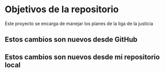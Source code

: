 # Objetivos de la repositorio

Este proyecto se encarga de manejar los planes de la liga de la justicia


## Estos cambios son nuevos desde GitHub

## Estos cambios son nuevos desde mi repositorio local

